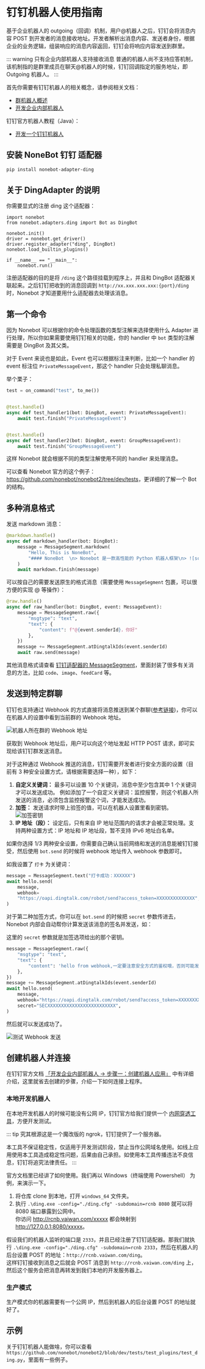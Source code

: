 # 钉钉机器人使用指南

基于企业机器人的 outgoing（回调）机制，用户@机器人之后，钉钉会将消息内容 POST 到开发者的消息接收地址。开发者解析出消息内容、发送者身份，根据企业的业务逻辑，组装响应的消息内容返回，钉钉会将响应内容发送到群里。

::: warning 只有企业内部机器人支持接收消息
普通的机器人尚不支持应答机制，该机制指的是群里成员在聊天@机器人的时候，钉钉回调指定的服务地址，即 Outgoing 机器人。
:::

首先你需要有钉钉机器人的相关概念，请参阅相关文档：

- [群机器人概述](https://developers.dingtalk.com/document/app/overview-of-group-robots)
- [开发企业内部机器人](https://developers.dingtalk.com/document/app/develop-enterprise-internal-robots)

钉钉官方机器人教程（Java）：

- [开发一个钉钉机器人](https://developers.dingtalk.com/document/tutorial/create-a-robot)

## 安装 NoneBot 钉钉 适配器

```bash
pip install nonebot-adapter-ding
```

## 关于 DingAdapter 的说明

你需要显式的注册 ding 这个适配器：

```python{2,6}
import nonebot
from nonebot.adapters.ding import Bot as DingBot

nonebot.init()
driver = nonebot.get_driver()
driver.register_adapter("ding", DingBot)
nonebot.load_builtin_plugins()

if __name__ == "__main__":
    nonebot.run()
```

注册适配器的目的是将 `/ding` 这个路径挂载到程序上，并且和 DingBot 适配器关联起来。之后钉钉把收到的消息回调到 `http://xx.xxx.xxx.xxx:{port}/ding` 时，Nonebot 才知道要用什么适配器去处理该消息。

## 第一个命令

因为 Nonebot 可以根据你的命令处理函数的类型注解来选择使用什么 Adapter 进行处理，所以你如果需要使用钉钉相关的功能，你的 handler 中 `bot` 类型的注解需要是 DingBot 及其父类。

对于 Event 来说也是如此，Event 也可以根据标注来判断，比如一个 handler 的 event 标注位 `PrivateMessageEvent`，那这个 handler 只会处理私聊消息。

举个栗子：

```python
test = on_command("test", to_me())


@test.handle()
async def test_handler1(bot: DingBot, event: PrivateMessageEvent):
    await test.finish("PrivateMessageEvent")


@test.handle()
async def test_handler2(bot: DingBot, event: GroupMessageEvent):
    await test.finish("GroupMessageEvent")
```

这样 Nonebot 就会根据不同的类型注解使用不同的 handler 来处理消息。

可以查看 Nonebot 官方的这个例子：<https://github.com/nonebot/nonebot2/tree/dev/tests>，更详细的了解一个 Bot 的结构。

## 多种消息格式

发送 markdown 消息：

```python
@markdown.handle()
async def markdown_handler(bot: DingBot):
    message = MessageSegment.markdown(
        "Hello, This is NoneBot",
        "#### NoneBot  \n> Nonebot 是一款高性能的 Python 机器人框架\n> ![screenshot](https://v2.nonebot.dev/logo.png)\n> [GitHub 仓库地址](https://github.com/nonebot/nonebot2) \n"
    )
    await markdown.finish(message)
```

可以按自己的需要发送原生的格式消息（需要使用 `MessageSegment` 包裹，可以很方便的实现 @ 等操作）：

```python
@raw.handle()
async def raw_handler(bot: DingBot, event: MessageEvent):
    message = MessageSegment.raw({
        "msgtype": "text",
        "text": {
            "content": f"@{event.senderId}，你好"
        },
    })
    message += MessageSegment.atDingtalkIds(event.senderId)
    await raw.send(message)
```

其他消息格式请查看 [钉钉适配器的 MessageSegment](https://github.com/nonebot/nonebot2/blob/dev/nonebot/adapters/ding/message.py#L8)，里面封装了很多有关消息的方法，比如 `code`、`image`、`feedCard` 等。

## 发送到特定群聊

钉钉也支持通过 Webhook 的方式直接将消息推送到某个群聊([参考链接](https://developers.dingtalk.com/document/app/custom-robot-access/title-zob-eyu-qse))，你可以在机器人的设置中看到当前群的 Webhook 地址。

![机器人所在群的 Webhook 地址](./images/ding/webhook.png)

获取到 Webhook 地址后，用户可以向这个地址发起 HTTP POST 请求，即可实现给该钉钉群发送消息。

对于这种通过 Webhook 推送的消息，钉钉需要开发者进行安全方面的设置（目前有 3 种安全设置方式，请根据需要选择一种），如下：

1. **自定义关键词：** 最多可以设置 10 个关键词，消息中至少包含其中 1 个关键词才可以发送成功。
   例如添加了一个自定义关键词：监控报警，则这个机器人所发送的消息，必须包含监控报警这个词，才能发送成功。
2. **加签：** 发送请求时带上验签的值，可以在机器人设置里看到密钥。
   ![加签密钥](./images/ding/jiaqian.png)
3. **IP 地址（段）：** 设定后，只有来自 IP 地址范围内的请求才会被正常处理。支持两种设置方式：IP 地址和 IP 地址段，暂不支持 IPv6 地址白名单。

如果你选择 1/3 两种安全设置，你需要自己确认当前网络和发送的消息能被钉钉接受，然后使用 `bot.send` 的时候将 webhook 地址传入 webhook 参数即可。

如我设置了 `打卡` 为关键词：

```python
message = MessageSegment.text("打卡成功：XXXXXX")
await hello.send(
    message,
    webhook=
    "https://oapi.dingtalk.com/robot/send?access_token=XXXXXXXXXXXXXX",
)
```

对于第二种加签方式，你可以在 `bot.send` 的时候把 `secret` 参数传进去，Nonebot 内部会自动帮你计算发送该消息的签名并发送，如：

这里的 `secret` 参数就是加签选项给出的那个密钥。

```python
message = MessageSegment.raw({
    "msgtype": "text",
    "text": {
        "content": 'hello from webhook,一定要注意安全方式的鉴权哦，否则可能发送失败的'
    },
})
message += MessageSegment.atDingtalkIds(event.senderId)
await hello.send(
    message,
    webhook="https://oapi.dingtalk.com/robot/send?access_token=XXXXXXXXXXXXXX",
    secret="SECXXXXXXXXXXXXXXXXXXXXXXXXX",
)
```

然后就可以发送成功了。

![测试 Webhook 发送](images/ding/test_webhook.png)

## 创建机器人并连接

在钉钉官方文档 [「开发企业内部机器人 -> 步骤一：创建机器人应用」](https://developers.dingtalk.com/document/app/develop-enterprise-internal-robots/title-ufs-4gh-poh) 中有详细介绍，这里就省去创建的步骤，介绍一下如何连接上程序。

### 本地开发机器人

在本地开发机器人的时候可能没有公网 IP，钉钉官方给我们提供一个 [内网穿透工具](https://developers.dingtalk.com/document/resourcedownload/http-intranet-penetration?pnamespace=app)，方便开发测试。

::: tip
究其根源这是一个魔改版的 ngrok，钉钉提供了一个服务器。

本工具不保证稳定性，仅适用于开发测试阶段，禁止当作公网域名使用。如线上应用使用本工具造成稳定性问题，后果由自己承担。如使用本工具传播违法不良信息，钉钉将追究法律责任。
:::

官方文档里已经讲了如何使用。我们再以 Windows（终端使用 Powershell） 为例，来演示一下。

1. 将仓库 clone 到本地，打开 `windows_64` 文件夹。
2. 执行 `.\ding.exe -config="./ding.cfg" -subdomain=rcnb 8080` 就可以将 8080 端口暴露到公网中。  
   你访问 <http://rcnb.vaiwan.com/xxxxx> 都会映射到 <http://127.0.0.1:8080/xxxxx>。

假设我们的机器人监听的端口是 `2333`，并且已经注册了钉钉适配器。那我们就执行 `.\ding.exe -config="./ding.cfg" -subdomain=rcnb 2333`，然后在机器人的后台设置 POST 的地址：`http://rcnb.vaiwan.com/ding`。  
这样钉钉接收到消息之后就会 POST 消息到 `http://rcnb.vaiwan.com/ding` 上，然后这个服务会把消息再转发到我们本地的开发服务器上。

### 生产模式

生产模式你的机器需要有一个公网 IP，然后到机器人的后台设置 POST 的地址就好了。

## 示例

关于钉钉机器人能做啥，你可以查看 `https://github.com/nonebot/nonebot2/blob/dev/tests/test_plugins/test_ding.py`，里面有一些例子。
